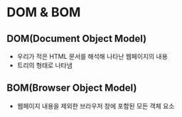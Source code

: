 # DOM & BOM

## DOM(Document Object Model)
- 우리가 적은 HTML 문서를 해석해 나타난 웹페이지의 내용
- 트리의 형태로 나타냄
## BOM(Browser Object Model)
- 웹페이지 내용을 제외한 브라우저 창에 포함된 모든 객체 요소